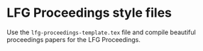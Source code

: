 # LFG Proceedings style files

Use the `lfg-proceedings-template.tex` file and compile beautiful proceedings papers for the LFG Proceedings.
